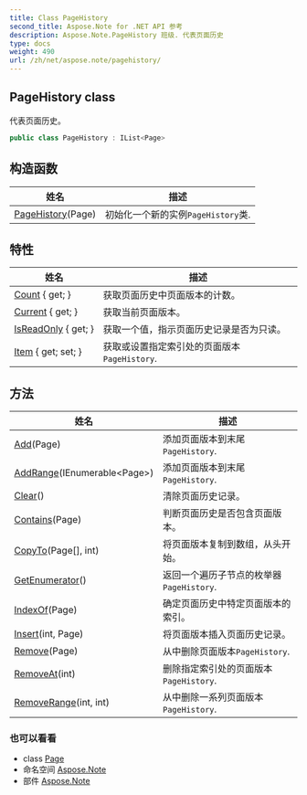 ```yaml
---
title: Class PageHistory
second_title: Aspose.Note for .NET API 参考
description: Aspose.Note.PageHistory 班级. 代表页面历史
type: docs
weight: 490
url: /zh/net/aspose.note/pagehistory/
---
```

## PageHistory class

代表页面历史。

```csharp
public class PageHistory : IList<Page>
```

## 构造函数

| 姓名 | 描述 |
| --- | --- |
| [PageHistory](pagehistory/)(Page) | 初始化一个新的实例`PageHistory`类. |

## 特性

| 姓名 | 描述 |
| --- | --- |
| [Count](../../aspose.note/pagehistory/count/) { get; } | 获取页面历史中页面版本的计数。 |
| [Current](../../aspose.note/pagehistory/current/) { get; } | 获取当前页面版本。 |
| [IsReadOnly](../../aspose.note/pagehistory/isreadonly/) { get; } | 获取一个值，指示页面历史记录是否为只读。 |
| [Item](../../aspose.note/pagehistory/item/) { get; set; } | 获取或设置指定索引处的页面版本`PageHistory`. |

## 方法

| 姓名 | 描述 |
| --- | --- |
| [Add](../../aspose.note/pagehistory/add/)(Page) | 添加页面版本到末尾`PageHistory`. |
| [AddRange](../../aspose.note/pagehistory/addrange/)(IEnumerable&lt;Page&gt;) | 添加页面版本到末尾`PageHistory`. |
| [Clear](../../aspose.note/pagehistory/clear/)() | 清除页面历史记录。 |
| [Contains](../../aspose.note/pagehistory/contains/)(Page) | 判断页面历史是否包含页面版本。 |
| [CopyTo](../../aspose.note/pagehistory/copyto/)(Page[], int) | 将页面版本复制到数组，从头开始。 |
| [GetEnumerator](../../aspose.note/pagehistory/getenumerator/)() | 返回一个遍历子节点的枚举器`PageHistory`. |
| [IndexOf](../../aspose.note/pagehistory/indexof/)(Page) | 确定页面历史中特定页面版本的索引。 |
| [Insert](../../aspose.note/pagehistory/insert/)(int, Page) | 将页面版本插入页面历史记录。 |
| [Remove](../../aspose.note/pagehistory/remove/)(Page) | 从中删除页面版本`PageHistory`. |
| [RemoveAt](../../aspose.note/pagehistory/removeat/)(int) | 删除指定索引处的页面版本`PageHistory`. |
| [RemoveRange](../../aspose.note/pagehistory/removerange/)(int, int) | 从中删除一系列页面版本`PageHistory`. |

### 也可以看看

* class [Page](../page/)
* 命名空间 [Aspose.Note](../../aspose.note/)
* 部件 [Aspose.Note](../../)


